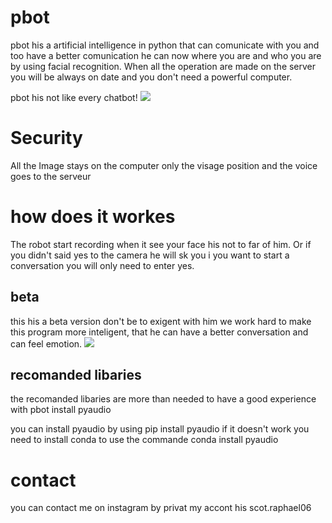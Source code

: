 # pbot
pbot his a artificial intelligence in python that can comunicate with you and too have a better comunication he can now where you are and who you are by using facial recognition. When all the operation are made on the server you will be always on date and you don't need a powerful computer.

pbot his not like every chatbot!
<img src="https://media1.giphy.com/media/3ohhwFmrcYqKEHg3Kw/source.gif">

<h1>Security</h1>
All the Image stays on the computer only the visage position and the voice goes to the serveur


<h1>how does it workes</h1>
The robot start recording when it see your face his not to far of him. Or if you didn't said yes to the camera
he will sk you i you want to start a conversation you will only need to enter yes.
<h2>beta</h2>
this his a beta version don't be to exigent with him we work hard to make this program more inteligent, that
he can have a better conversation and can feel emotion.
<img src="https://cdn.dribbble.com/users/1138875/screenshots/4432385/roboto_animation_dribbble.gif">


<h2>recomanded libaries</h2>
the recomanded libaries are more than needed to have a good experience with pbot
install pyaudio

you can install pyaudio by using
pip install pyaudio
if it doesn't work you need to install conda to use the commande 
conda install pyaudio

<h1>contact</h1>
you can contact me on instagram by privat my accont his scot.raphael06
